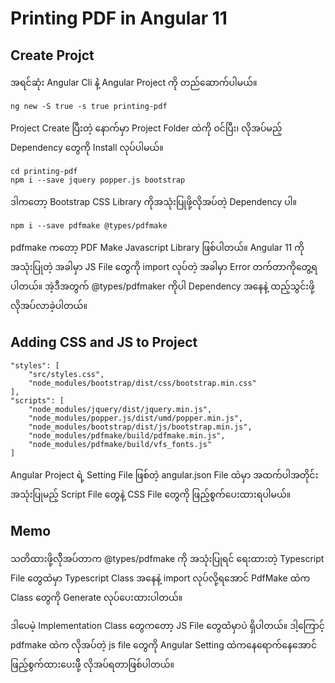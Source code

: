 # Printing PDF in Angular 11

## Create Projct
အရင်ဆုံး Angular Cli နဲဲ့ Angular Project ကို တည်ဆောက်ပါမယ်။

```
ng new -S true -s true printing-pdf
```

Project Create ပြီးတဲ့ နောက်မှာ Project Folder ထဲကို ဝင်ပြီး၊ လိုအပ်မည့် Dependency တွေကို Install လုပ်ပါမယ်။
```
cd printing-pdf
npm i --save jquery popper.js bootstrap
```
ဒါကတော့ Bootstrap CSS Library ကိုအသုံးပြုဖို့လိုအပ်တဲ့ Dependency ပါ။

```
npm i --save pdfmake @types/pdfmake
```

pdfmake ကတော့ PDF Make Javascript Library ဖြစ်ပါတယ်။ 
Angular 11 ကို အသုံးပြုတဲ့ အခါမှာ JS File တွေကို import လုပ်တဲ့ အခါမှာ Error တက်တာကိုတွေ့ရပါတယ်။ 
အဲ့ဒီအတွက် @types/pdfmaker ကိုပါ Dependency အနေနဲ့ ထည့်သွင်းဖို့ လိုအပ်လာခဲ့ပါတယ်။

## Adding CSS and JS to Project

```
"styles": [
    "src/styles.css",
    "node_modules/bootstrap/dist/css/bootstrap.min.css"
],
"scripts": [
    "node_modules/jquery/dist/jquery.min.js",
    "node_modules/popper.js/dist/umd/popper.min.js",
    "node_modules/bootstrap/dist/js/bootstrap.min.js",
    "node_modules/pdfmake/build/pdfmake.min.js",
    "node_modules/pdfmake/build/vfs_fonts.js"
]
```

Angular Project ရဲ့ Setting File ဖြစ်တဲ့ angular.json File ထဲမှာ အထက်ပါအတိုင်း အသုံးပြုမည့် Script File တွေနဲ့ CSS File တွေကို ဖြည့်စွက်ပေးထားရပါမယ်။

## Memo

သတိထားဖို့လိိုအပ်တာက @types/pdfmake ကို အသုံးပြုရင် ရေးထားတဲ့ Typescript File တွေထဲမှာ Typescript Class အနေနဲ့ import လုပ်လို့ရအောင် PdfMake ထဲက Class တွေကို Generate လုပ်ပေးထားပါတယ်။ 

ဒါပေမဲ့ Implementation Class တွေကတော့ JS File တွေထဲဲမှာပဲ ရှိပါတယ်။ ဒါ့ကြောင့် pdfmake ထဲက လိုအပ်တဲ့ js file တွေကို Angular Setting ထဲကနေရောက်နေအောင် ဖြည့်စွက်ထားပေးဖိို့ လိုအပ်ရတာဖြစ်ပါတယ်။